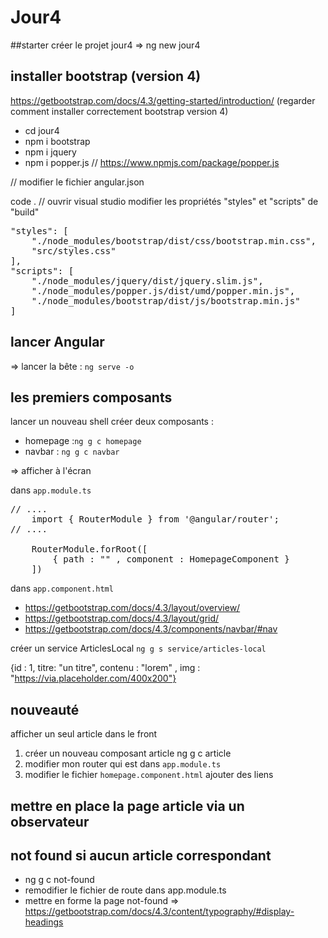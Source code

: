 # Jour4

##starter
créer le projet jour4 
=> ng new jour4

## installer bootstrap (version 4)

https://getbootstrap.com/docs/4.3/getting-started/introduction/ (regarder comment installer correctement bootstrap version 4)

- cd jour4
- npm i bootstrap
- npm i jquery
- npm i popper.js // https://www.npmjs.com/package/popper.js

// modifier le fichier angular.json

code . // ouvrir visual studio
modifier les propriétés 
"styles" et "scripts" de "build"

<pre>
"styles": [
    "./node_modules/bootstrap/dist/css/bootstrap.min.css",
    "src/styles.css"
],
"scripts": [
    "./node_modules/jquery/dist/jquery.slim.js",
    "./node_modules/popper.js/dist/umd/popper.min.js",
    "./node_modules/bootstrap/dist/js/bootstrap.min.js"
]
</pre> 


## lancer Angular 

=> lancer la bête : `ng serve -o`

## les premiers composants 

lancer un nouveau shell 
créer deux composants :
- homepage :`ng g c homepage`
- navbar : `ng g c navbar`

=> afficher à l'écran

dans `app.module.ts`

<pre>
// ....
    import { RouterModule } from '@angular/router';
// ....

    RouterModule.forRoot([
        { path : "" , component : HomepageComponent }
    ])
</pre>

dans `app.component.html`

- https://getbootstrap.com/docs/4.3/layout/overview/
- https://getbootstrap.com/docs/4.3/layout/grid/
- https://getbootstrap.com/docs/4.3/components/navbar/#nav

créer un service ArticlesLocal `ng g s service/articles-local`


{id : 1, titre: "un titre", contenu : "lorem" , img : "https://via.placeholder.com/400x200"}


## nouveauté 

afficher un seul article dans le front 

1. créer un nouveau composant article ng g c article
2. modifier mon router qui est dans `app.module.ts`
3. modifier le fichier `homepage.component.html` ajouter des liens 


## mettre en place la page article via un observateur

## not found si aucun article correspondant

- ng g c not-found
- remodifier le fichier de route dans app.module.ts
- mettre en forme la page not-found => https://getbootstrap.com/docs/4.3/content/typography/#display-headings
